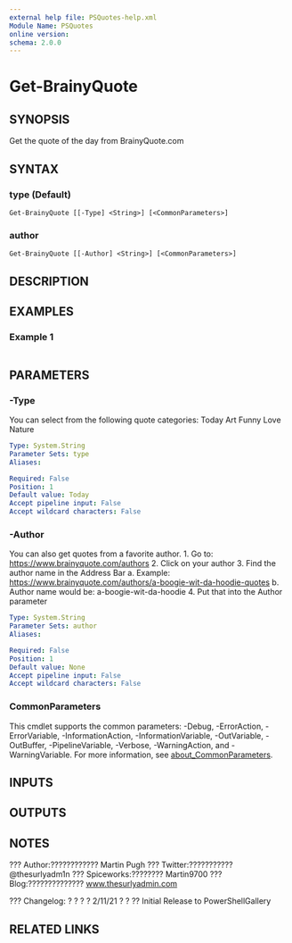 ```yaml
---
external help file: PSQuotes-help.xml
Module Name: PSQuotes
online version:
schema: 2.0.0
---
```


# Get-BrainyQuote

## SYNOPSIS
Get the quote of the day from BrainyQuote.com

## SYNTAX

### type (Default)
```
Get-BrainyQuote [[-Type] <String>] [<CommonParameters>]
```

### author
```
Get-BrainyQuote [[-Author] <String>] [<CommonParameters>]
```

## DESCRIPTION


## EXAMPLES

### Example 1
```powershell

```



## PARAMETERS

### -Type
You can select from the following quote categories:
    Today
    Art
    Funny
    Love
    Nature

```yaml
Type: System.String
Parameter Sets: type
Aliases:

Required: False
Position: 1
Default value: Today
Accept pipeline input: False
Accept wildcard characters: False
```

### -Author
You can also get quotes from a favorite author.
    1.
Go to: https://www.brainyquote.com/authors
    2.
Click on your author
    3.
Find the author name in the Address Bar
        a.
Example: https://www.brainyquote.com/authors/a-boogie-wit-da-hoodie-quotes
        b.
Author name would be: a-boogie-wit-da-hoodie
    4.
Put that into the Author parameter

```yaml
Type: System.String
Parameter Sets: author
Aliases:

Required: False
Position: 1
Default value: None
Accept pipeline input: False
Accept wildcard characters: False
```

### CommonParameters
This cmdlet supports the common parameters: -Debug, -ErrorAction, -ErrorVariable, -InformationAction, -InformationVariable, -OutVariable, -OutBuffer, -PipelineVariable, -Verbose, -WarningAction, and -WarningVariable. For more information, see [about_CommonParameters](http://go.microsoft.com/fwlink/?LinkID=113216).

## INPUTS

## OUTPUTS

## NOTES
??? 
Author:????????????
Martin Pugh
??? 
Twitter:???????????
@thesurlyadm1n
??? 
Spiceworks:????????
Martin9700
??? 
Blog:??????????????
www.thesurlyadmin.com

??? 
Changelog:
?
? ?
?     2/11/21  ?
? ??
Initial Release to PowerShellGallery

## RELATED LINKS
